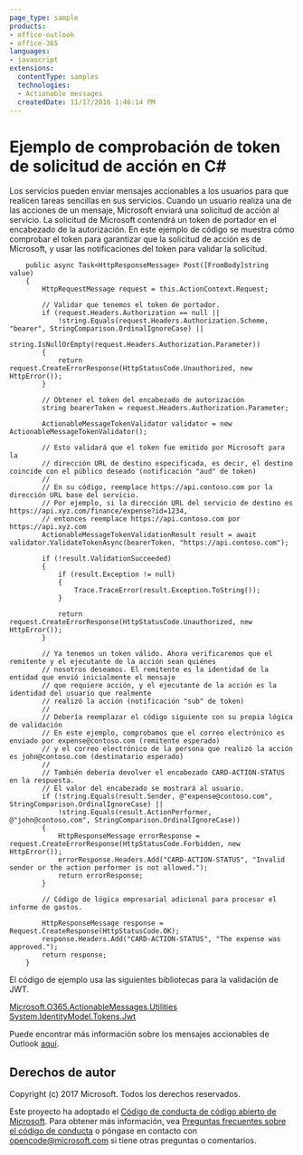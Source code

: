 ```yaml
---
page_type: sample
products:
- office-outlook
- office-365
languages:
- javascript
extensions:
  contentType: samples
  technologies:
  - Actionable messages
  createdDate: 11/17/2016 1:46:14 PM
---
```

# Ejemplo de comprobación de token de solicitud de acción en C#

Los servicios pueden enviar mensajes accionables a los usuarios para que realicen tareas sencillas en sus servicios. Cuando un usuario realiza una de las acciones de un mensaje, Microsoft enviará una solicitud de acción al servicio. La solicitud de Microsoft contendrá un token de portador en el encabezado de la autorización. En este ejemplo de código se muestra cómo comprobar el token para garantizar que la solicitud de acción es de Microsoft, y usar las notificaciones del token para validar la solicitud.

        public async Task<HttpResponseMessage> Post([FromBody]string value)
        {
            HttpRequestMessage request = this.ActionContext.Request;

            // Validar que tenemos el token de portador.
            if (request.Headers.Authorization == null ||
                !string.Equals(request.Headers.Authorization.Scheme, "bearer", StringComparison.OrdinalIgnoreCase) ||
                string.IsNullOrEmpty(request.Headers.Authorization.Parameter))
            {
                return request.CreateErrorResponse(HttpStatusCode.Unauthorized, new HttpError());
            }
            
            // Obtener el token del encabezado de autorización 
            string bearerToken = request.Headers.Authorization.Parameter;
            
            ActionableMessageTokenValidator validator = new ActionableMessageTokenValidator();
            
            // Esto validará que el token fue emitido por Microsoft para la
            // dirección URL de destino especificada, es decir, el destino coincide con el público deseado (notificación "aud" de token)
            // 
            // En su código, reemplace https://api.contoso.com por la dirección URL base del servicio.
            // Por ejemplo, si la dirección URL del servicio de destino es https://api.xyz.com/finance/expense?id=1234,
            // entonces reemplace https://api.contoso.com por https://api.xyz.com
            ActionableMessageTokenValidationResult result = await validator.ValidateTokenAsync(bearerToken, "https://api.contoso.com");
            
            if (!result.ValidationSucceeded)
            {
                if (result.Exception != null)
                {
                    Trace.TraceError(result.Exception.ToString());
                }

                return request.CreateErrorResponse(HttpStatusCode.Unauthorized, new HttpError());
            }

            // Ya tenemos un token válido. Ahora verificaremos que el remitente y el ejecutante de la acción sean quiénes
            // nosotros deseamos. El remitente es la identidad de la entidad que envió inicialmente el mensaje 
            // que requiere acción, y el ejecutante de la acción es la identidad del usuario que realmente 
            // realizó la acción (notificación "sub" de token) 
            // 
            // Debería reemplazar el código siguiente con su propia lógica de validación 
            // En este ejemplo, comprobamos que el correo electrónico es enviado por expense@contoso.com (remitente esperado)
            // y el correo electrónico de la persona que realizó la acción es john@contoso.com (destinatario esperado)
            //
            // También debería devolver el encabezado CARD-ACTION-STATUS en la respuesta.
            // El valor del encabezado se mostrará al usuario.
            if (!string.Equals(result.Sender, @"expense@contoso.com", StringComparison.OrdinalIgnoreCase) ||
                !string.Equals(result.ActionPerformer, @"john@contoso.com", StringComparison.OrdinalIgnoreCase))
            {
                HttpResponseMessage errorResponse = request.CreateErrorResponse(HttpStatusCode.Forbidden, new HttpError());
                errorResponse.Headers.Add("CARD-ACTION-STATUS", "Invalid sender or the action performer is not allowed.");
                return errorResponse;
            }

            // Código de lógica empresarial adicional para procesar el informe de gastos.

            HttpResponseMessage response = Request.CreateResponse(HttpStatusCode.OK);
            response.Headers.Add("CARD-ACTION-STATUS", "The expense was approved.");
            return response;
        }

El código de ejemplo usa las siguientes bibliotecas para la validación de JWT.   

[Microsoft.O365.ActionableMessages.Utilities](https://www.nuget.org/packages/Microsoft.O365.ActionableMessages.Utilities)   
[System.IdentityModel.Tokens.Jwt](https://www.nuget.org/packages/System.IdentityModel.Tokens.Jwt)
        
Puede encontrar más información sobre los mensajes accionables de Outlook [aquí](https://dev.outlook.com/actions).

## Derechos de autor
Copyright (c) 2017 Microsoft. Todos los derechos reservados.


Este proyecto ha adoptado el [Código de conducta de código abierto de Microsoft](https://opensource.microsoft.com/codeofconduct/). Para obtener más información, vea [Preguntas frecuentes sobre el código de conducta](https://opensource.microsoft.com/codeofconduct/faq/) o póngase en contacto con [opencode@microsoft.com](mailto:opencode@microsoft.com) si tiene otras preguntas o comentarios.
